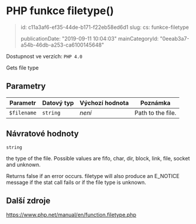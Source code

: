 PHP funkce filetype()
=====================

> id: c11a3af6-ef35-44de-b171-f22eb58ed6d1
> slug:
> 	cs: funkce-filetype
>
> publicationDate: "2019-09-11 10:04:03"
> mainCategoryId: "0eeab3a7-a54b-46db-a253-ca6100145648"

Dostupnost ve verzích: `PHP 4.0`

Gets file type


Parametry
--------------

| Parametr | Datový typ | Výchozí hodnota | Poznámka |
|-----|-----|-----|-----|
| `$filename` | `string` | *není* | Path to the file. |


Návratové hodnoty
----------------

`string`

the type of the file. Possible values are fifo, char,
dir, block, link, file, socket and unknown.
</p>
<p>
Returns false if an error occurs. filetype will also
produce an E_NOTICE message if the stat call fails
or if the file type is unknown.

Další zdroje
------------

https://www.php.net/manual/en/function.filetype.php
